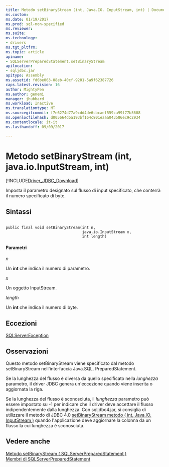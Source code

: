 ```yaml
---
title: Metodo setBinaryStream (int, Java.IO. InputStream, int) | Documenti Microsoft
ms.custom: 
ms.date: 01/19/2017
ms.prod: sql-non-specified
ms.reviewer: 
ms.suite: 
ms.technology:
- drivers
ms.tgt_pltfrm: 
ms.topic: article
apiname:
- SQLServerPreparedStatement.setBinaryStream
apilocation:
- sqljdbc.jar
apitype: Assembly
ms.assetid: fd6be063-08eb-40cf-9201-5a9f62387726
caps.latest.revision: 16
author: MightyPen
ms.author: genemi
manager: jhubbard
ms.workload: Inactive
ms.translationtype: MT
ms.sourcegitcommit: f7e6274d77a9cdd4de6cbcaef559ca99f77b3608
ms.openlocfilehash: d005664d5a193bf164c801eaaa043586ec9c2934
ms.contentlocale: it-it
ms.lasthandoff: 09/09/2017

---
```

# <a name="setbinarystream-method-int-javaioinputstream-int"></a>Metodo setBinaryStream (int, java.io.InputStream, int)
[!INCLUDE[Driver_JDBC_Download](../../../includes/driver_jdbc_download.md)]

  Imposta il parametro designato sul flusso di input specificato, che conterrà il numero specificato di byte.  
  
## <a name="syntax"></a>Sintassi  
  
```  
  
public final void setBinaryStream(int n,  
                                  java.io.InputStream x,  
                                  int length)  
```  
  
#### <a name="parameters"></a>Parametri  
 *n*  
  
 Un **int** che indica il numero di parametro.  
  
 *x*  
  
 Un oggetto InputStream.  
  
 *length*  
  
 Un **int** che indica il numero di byte.  
  
## <a name="exceptions"></a>Eccezioni  
 [SQLServerException](../../../connect/jdbc/reference/sqlserverexception-class.md)  
  
## <a name="remarks"></a>Osservazioni  
 Questo metodo setBinaryStream viene specificato dal metodo setBinaryStream nell'interfaccia Java.SQL. PreparedStatement.  
  
 Se la lunghezza del flusso è diversa da quello specificato nella *lunghezza* parametro, il driver JDBC genera un'eccezione quando viene inserita o aggiornata la riga.  
  
 Se la lunghezza del flusso è sconosciuta, il *lunghezza* parametro può essere impostato su -1 per indicare che il driver deve accettare il flusso indipendentemente dalla lunghezza. Con sqljdbc4.jar, si consiglia di utilizzare il metodo di JDBC 4.0 [setBinaryStream metodo &#40; int, Java.IO. InputStream &#41;](../../../connect/jdbc/reference/setbinarystream-method-int-java-io-inputstream.md) quando l'applicazione deve aggiornare la colonna da un flusso la cui lunghezza è sconosciuta.  
  
## <a name="see-also"></a>Vedere anche  
 [Metodo setBinaryStream &#40; SQLServerPreparedStatement &#41;](../../../connect/jdbc/reference/setbinarystream-method-sqlserverpreparedstatement.md)   
 [Membri di SQLServerPreparedStatement](../../../connect/jdbc/reference/sqlserverpreparedstatement-members.md)  
  
  

